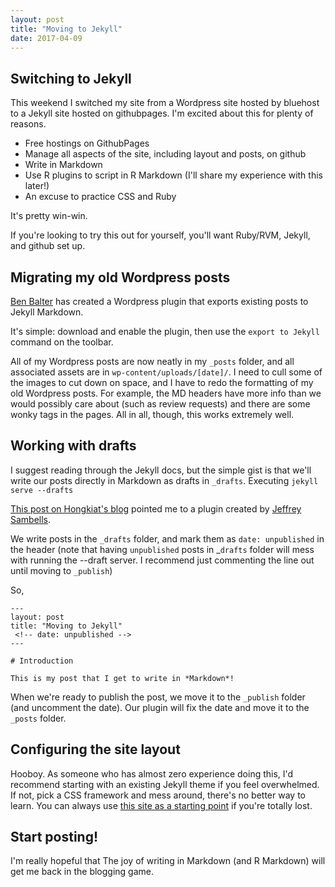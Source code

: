 ```yaml
---
layout: post
title: "Moving to Jekyll"
date: 2017-04-09
---
```


## Switching to Jekyll

This weekend I switched my site from a Wordpress site hosted by bluehost to a Jekyll site hosted on githubpages.  I'm excited about this for plenty of reasons.

* Free hostings on GithubPages
* Manage all aspects of the site, including layout and posts, on github
* Write in Markdown
* Use R plugins to script in R Markdown (I'll share my experience with this later!)
* An excuse to practice CSS and Ruby

It's pretty win-win.

If you're looking to try this out for yourself, you'll want Ruby/RVM, Jekyll, and github set up.

## Migrating my old Wordpress posts

[Ben Balter](http://ben.balter.com/) has created a Wordpress plugin that exports existing posts to Jekyll Markdown.

It's simple: download and enable the plugin, then use the `export to Jekyll` command on the toolbar.  


All of my Wordpress posts are now neatly in my `_posts` folder, and all associated assets are in `wp-content/uploads/[date]/`.  I need to cull some of the images to cut down on space, and I have to redo the formatting of my old Wordpress posts.  For example, the MD headers have more info than we would possibly care about (such as review requests) and there are some wonky tags in the pages.  All in all, though, this works extremely well.

## Working with drafts

I suggest reading through the Jekyll docs, but the simple gist is that we'll write our posts directly in Markdown as drafts in `_drafts`.  Executing `jekyll serve --drafts` 

[This post on Hongkiat's blog](http://www.hongkiat.com/blog/jekyll-plugin/) pointed me to a plugin created by [Jeffrey Sambells](http://jeffreysambells.com/). 

We write posts in the `_drafts` folder, and mark them as `date: unpublished` in the header (note that having `unpublished` posts in _`drafts` folder will mess with running the --draft server.  I recommend just commenting the line out until moving to `_publish`)
 

 So,

 ```
---
layout: post
title: "Moving to Jekyll"
  <!-- date: unpublished -->
---

# Introduction

This is my post that I get to write in *Markdown*!  

 ```

When we're ready to publish the post, we move it to the `_publish` folder (and uncomment the date).  Our plugin will fix the date and move it to the `_posts` folder.

## Configuring the site layout

Hooboy.  As someone who has almost zero experience doing this, I'd recommend starting with an existing Jekyll theme if you feel overwhelmed.  If not, pick a CSS framework and mess around, there's no better way to learn.  You can always use [this site as a starting point](https://github.com/bradfordcondon/bradfordcondon.github.io) if you're totally lost.

## Start posting!

I'm really hopeful that The joy of writing in Markdown (and R Markdown) will get me back in the blogging game.


